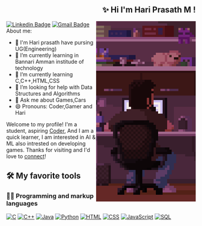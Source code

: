 <h2 align="right">✨ Hi I'm Hari Prasath M ! </h2>

<img align="right" src="https://raw.githubusercontent.com/HarishMK007/HarishMK007/main/banner.gif" >

[![Linkedin Badge](https://img.shields.io/badge/-Hari_M-blue?style=flat&logo=Linkedin&logoColor=white&link=https://www.linkedin.com/in/hari-prasath-517849211/)](https://www.linkedin.com/in/hari-prasath-517849211/)
[![Gmail Badge](https://img.shields.io/badge/-Hari_M-c14438?style=flat&logo=Gmail&logoColor=white&link=mailto:hariprasathmk2003@gmail.com)](mailto:hariprasathmk2003@gmail.com)
<br>
About me:
- 🔭 I'm Hari prasath have pursing UG(Engineering)
- 🌱 I’m currently learning in Bannari Amman institude of technology
- 🎯 I’m currently learning C,C++,HTML,CSS
- 🤔 I’m looking for help with Data Structures and Algorithms
- 💬 Ask me about Games,Cars
- 😄 Pronouns: Coder,Gamer and Hari

Welcome to my profile! I'm a student, aspiring [Coder](https://github.com/HarishMK007), And I am a quick learner, I am interested in AI & ML also intrested on developing games. Thanks for visiting and I'd love to [connect](https://www.linkedin.com/in/hari-prasath-517849211/)!


<h2> 🛠️ My favorite tools </h2>

### 👨‍💻 Programming and markup languages

<p>
        <a href="#"><img alt="C" src="https://custom-icon-badges.herokuapp.com/badge/C-03599C.svg?logo=c-in-hexagon&logoColor=white"></a>
        <a href="#"><img alt="C++" src="https://custom-icon-badges.herokuapp.com/badge/C++-9C033A.svg?logo=cpp2&logoColor=white"></a>
        <a href="#"><img alt="Java" src="https://custom-icon-badges.herokuapp.com/badge/Java-007396.svg?logo=java&logoColor=white"></a>
        <a href="#"><img alt="Python" src="https://img.shields.io/badge/Python-14354C.svg?logo=python&logoColor=white"></a>
        <a href="#"><img alt="HTML" src="https://img.shields.io/badge/HTML-E34F26.svg?logo=html5&logoColor=white"></a>
        <a href="#"><img alt="CSS" src="https://img.shields.io/badge/CSS-1572B6.svg?logo=css3&logoColor=white"></a>
        <a href="#"><img alt="JavaScript" src="https://img.shields.io/badge/JavaScript-F7DF1E.svg?logo=javascript&logoColor=black"></a>
        <a href="#"><img alt="SQL" src="https://custom-icon-badges.herokuapp.com/badge/SQL-025E8C.svg?logo=database&logoColor=white"></a>
</p>

    
    
    



    
 

    
